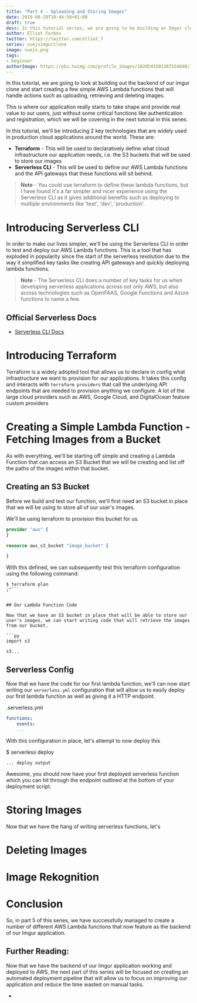 ```yaml
---
title: "Part 4 - Uploading and Storing Images"
date: 2019-08-20T18:44:50+01:00
draft: true
desc: In this tutorial series, we are going to be building an Imgur clone using Lambda functions written using Node.JS and a frontend built using Vue.JS
author: Elliot Forbes
twitter: https://twitter.com/elliot_f
series: vuejsimgurclone
image: vuejs.png
tags:
- beginner
authorImage: https://pbs.twimg.com/profile_images/1028545501367554048/lzr43cQv_400x400.jpg
---
```


In this tutorial, we are going to look at building out the backend of our imgur clone and start creating a few simple AWS Lambda functions that will handle actions such as uploading, retrieving and deleting images. 

This is where our application really starts to take shape and provide real value to our users, just without some critical functions like authentication and registration, which we will be covering in the next tutorial in this series.

In this tutorial, we'll be introducing 2 key technologies that are widely used in production cloud applications around the world. These are:

* **Terraform** - This will be used to declaratively define what cloud infrastructure our application needs, i.e. the S3 buckets that will be used to store our images
* **Serverless CLI** - This will be used to define our AWS Lambda functions and the API gateways that these functions will sit behind.

> **Note** - You could use terraform to define these lambda functions, but I have found it's a far simpler and nicer experience using the Serverless CLI as it gives additional benefits such as deploying to multiple environments like 'test', 'dev', 'production'.   

# Introducing Serverless CLI

In order to make our lives simpler, we'll be using the Serverless CLI in order to test and deploy our AWS Lambda functions. This is a tool that has exploded in popularity since the start of the serverless revolution due to the way it simplified key tasks like creating API gateways and quickly deploying lambda functions. 

> **Note** - The Serverless CLI does a number of key tasks for us when developing serverless applications across not only AWS, but also across technologies such as OpenFAAS, Google Functions and Azure functions to name a few. 

## Official Serverless Docs

* [Serverless CLI Docs](https://serverless.com/framework/docs/providers/aws/cli-reference/)

# Introducing Terraform

Terraform is a widely adopted tool that allows us to declare in config what infrastructure we want to provision for our applications. It takes this config and interacts with `terraform providers` that call the underlying API endpoints that are needed to provision anything we configure. A lot of the large cloud providers such as AWS, Google Cloud, and DigitalOcean feature custom providers

# Creating a Simple Lambda Function - Fetching Images from a Bucket

As with everything, we'll be starting off simple and creating a Lambda Function that can access an S3 Bucket that we will be creating and list off the paths of the images within that bucket. 

## Creating an S3 Bucket

Before we build and test our function, we'll first need an S3 bucket in place that we will be using to store all of our user's images. 

We'll be using terraform to provision this bucket for us.

```terraform
provider "aws" {
}

resource aws_s3_bucket "image_bucket" {

}
```

With this defined, we can subsequently test this terraform configuration using the following command:

```output
$ terraform plan
;"```


## Our Lambda Function Code

Now that we have an S3 bucket in place that will be able to store our user's images, we can start writing code that will retrieve the images from our bucket. 

```py
import s3

s3...
```

## Serverless Config

Now that we have the code for our first lambda function, we'll can now start writing our `serverless.yml` configuration that will allow us to easily deploy our first lambda function as well as giving it a HTTP endpoint.

<div class="filename"> .serverless.yml </div>

```yml
functions:
    events:
    ...
```

With this configuration in place, let's attempt to now deploy this 

<div class="filename"> $ serverless deploy </div>

```output
... deploy output
```

Awesome, you should now have your first deployed serverless function which you can hit through the endpoint outlined at the bottom of your deployment script.

# Storing Images

Now that we have the hang of writing serverless functions, let's 


# Deleting Images



# Image Rekognition



# Conclusion

So, in part 5 of this series, we have successfully managed to create a number of different AWS Lambda functions that now feature as the backend of our Imgur application.

## Further Reading:

Now that we have the backend of our Imgur application working and deployed to AWS, the next part of this series will be focused on creating an automated deployment pipeline that will allow us to focus on improving our application and reduce the time wasted on manual tasks.

* []()